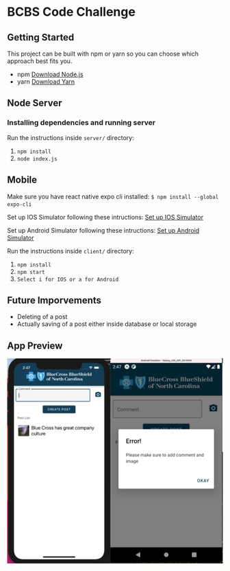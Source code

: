 # BCBS Code Challenge

## Getting Started

This project can be built with npm or yarn so you can choose which approach best fits you.

- npm [Download Node.js](https://nodejs.org/en/download/)
- yarn [Download Yarn](https://yarnpkg.com/en/docs/install)

## Node Server

### Installing dependencies and running server

Run the instructions inside `server/` directory:

1. `npm install`
2. `node index.js`

## Mobile

Make sure you have react native expo cli installed:
`$ npm install --global expo-cli`

Set up IOS Simulator following these intructions: [Set up IOS Simulator](https://docs.expo.io/workflow/ios-simulator/)

Set up Android Simulator following these intructions: [Set up Android Simulator](https://docs.expo.io/workflow/android-studio-emulator/)

Run the instructions inside `client/` directory:

1. `npm install`
2. `npm start`
3. `Select i for IOS or a for Android`

## Future Imporvements

- Deleting of a post
- Actually saving of a post either inside database or local storage


## App Preview

![](appPreview.png)